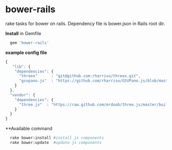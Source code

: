 bower-rails
===========

rake tasks for bower on rails. Dependency file is bower.json in Rails root dir.

**Install**
in Gemfile

``` Ruby
  gem 'bower-rails'
```

**example config file**
``` javascript
{
   "lib": {
    "dependencies": {
      "threex"      : "git@github.com:rharriso/threex.git",
      "gsvpano.js"  : "https://github.com/rharriso/GSVPano.js/blob/master/src/GSVPano.js"  
    }    
  },
  "vendor": {
    "dependencies": {
      "three.js"  : "https://raw.github.com/mrdoob/three.js/master/build/three.js"
    }
  }
}
```


**Available command

``` bash
  rake bower:install #install js components
  rake bower:update  #update js components
```